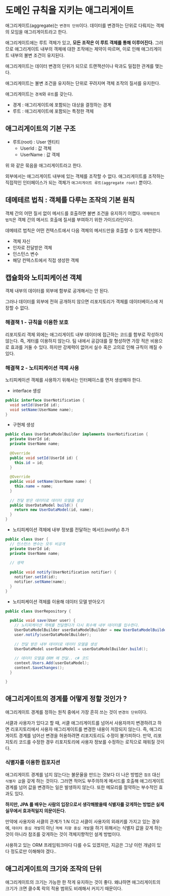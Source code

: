 # 도메인 규칙을 지키는 애그리게이트

애그리게이트(aggregate)는 `변경의 단위`이다. 데이터를 변경하는 단위로 다뤄지는 객체의 모임을 애그리게이트라고 한다.

애그리게이트에는 루트 객체가 있고, __모든 조작은 이 루트 객체를 통해 이루어진다.__ 그러므로 애그리게이트 내부의 객체에 대한 조작에는 제약이 따르며,
이로 인해 애그리게이트 내부의 불변 조건이 유지된다.

애그리게이트는 데이터 변경의 단위가 되므로 트랜잭션이나 락과도 밀접한 관계를 맺는다.

애그리게이트는 불변 조건을 유지하는 단위로 꾸려지며 객체 조작의 질서를 유지한다.

애그리게이트는 `경계`와 `루트`를 갖는다.

- 경계 : 애그리게이트에 포함되는 대상을 결정하는 경계
- 루트 : 애그리게이트에 포함되는 특정한 객체

## 애그리게이트의 기본 구조

- 루트(root) : User 엔티티 
  - UserId : 값 객체
  - UserName : 값 객체

위 와 같은 묶음을 애그리게이트라고 한다.

외부에서는 애그리게이트 내부에 있는 객체를 조작할 수 없다. 애그리게이트를 조작하는 직접적인 인터페이스가 되는 객체가 `애그리게이트 루트(aggregate root)` 뿐이다.

## 데메테르 법칙 : 객체를 다루는 조작의 기본 원칙

객체 간의 어떤 질서 없이 메서드를 호출하면 불변 조건을 유지하기 어렵다. `데메테르의 법칙`은 객체 간의 메서드 호출에 질서를 부여하기 위한 가이드라인이다.

데메테르 법칙은 어떤 컨텍스트에서 다음 객체의 메서드만을 호출할 수 있게 제한한다.

- 객체 자신
- 인자로 전달받은 객체
- 인스턴스 변수
- 해당 컨텍스트에서 직접 생성한 객체

## 캡슐화와 노티피케이션 객체

객체 내부의 데이터를 외부에 함부로 공개해서는 안 된다.

그러나 데이터를 외부에 전혀 공개하지 않으면 리포지토리가 객체를 데이터베이스에 저장할 수 없다.

### 해결책 1 - 규칙을 이용한 보호

리포지토리 객체 외에는 애그리게이트 내부 데이터에 접근하는 코드를 함부로 작성하지 않는다. 즉, 게터를 이용하지 않는다.
팀 내에서 공감대를 잘 형성하면 가장 적은 비용으로 효과를 거둘 수 있다. 하지만 강제력이 없어서 실수 혹은 고의로 인해 규칙이 깨질 수 있다.

### 해결책 2 - 노티피케이션 객체 사용

노티피케이션 객체를 사용하기 위해서는 인터페이스를 먼저 생성해야 한다.

- interface 생성

```java
public interface UserNotification {
  void setId(UserId id);
  void setName(UserName name);
}
```

- 구현체 생성

```java
public class UserDataModelBuilder implements UserNotification {
  private UserId id;
  private UserName name;
  
  @Override
  public void setId(UserId id) {
    this.id = id;
  }
  
  @Override
  public void setName(UserName name) {
    this.name = name;
  }
  
  // 전달 받은 데이터로 데이터 모델을 생성
  public UserDataModel build() {
    return new UserDataModel(id, name);
  }
}
```

- 노티피케이션 객체에 내부 정보를 전달하는 메서드(notify) 추가

```java
public class User {
  // 인스턴스 변수는 모두 비공개
  private UserId id;
  private UserName name;
  
  // 생략
  
  public void notify(UserNotification notifier) {
    notifier.setId(id);
    notifier.setName(name);
  }
}
```

- 노티피케이션 객체를 이용해 데이터 모델 받아오기

```java
public class UserRepository {
  
  public void save(User user) {
    // 노티피케이션 객체를 전달했다가 다시 회수해 내부 데이터를 입수한다.
    UserDataModelBuilder userDataModelBuilder = new UserDataModelBuilder();
    user.notify(userDataModelBuilder);
    
    // 전달 받은 내부 데이터로 데이터 모델을 생성
    UserDataModel userDataModel = userDataModelBuilder.build();
    
    // 데이터 모델을 ORM 에 전달.. c# 코드
    context.Users.Add(userDataModel);
    context.SaveChanges();
  }

}
```

## 애그리게이트의 경계를 어떻게 정할 것인가 ?

애그리게이트 경계를 정하는 원칙 중에서 가장 흔히 쓰는 것이 `변경의 단위`이다.

서클과 사용자가 있다고 할 때, 서클 애그리게이트를 넘어서 사용자까지 변경하려고 하면 리포지토리에서 사용자 애그리게이트를 변경한 내용이 저장되지 않는다. 즉, 애그리게이트 경계를 넘어선
변경을 허용하려면 리포지토리도 수정이 불가피하다. 만약, 리포지토리 코드를 수정한 경우 리포지토리에 사용자 정보를 수정하는 로직으로 채워질 것이다. 

### 식별자를 이용한 컴포지션

애그리게이트 경계를 넘지 않는다는 불문율을 만드는 것보다 더 나은 방법은 `참조` 대신 `식별자 값`을 갖게 하는 것이다. 그러면 적어도 부주의하게 메서드를 호출해 애그리게이트 경계를 넘어 값을 변경하는 일은 발생하지 않는다. 또한 메모리를 절약하는 부수적인 효과도 있다.

__하지만, JPA 를 배우는 사람의 입장으로서 생각해봤을때 식별자를 갖게하는 방법은 실제 실무에서 효과적일지 의문이든다.__

만약에 사용자와 서클의 관계가 1:N 이고 서클이 사용자의 외래키를 가지고 있는 경우에, `데이터 중심 개발`이 아닌 `객체 지향 중심 개발`을 하기 위해서는 식별자 값을 갖게 하는것이 아니라
참조를 갖게하는 것이 객체지향적인 설계 방법이다. 

사용하고 있는 ORM 프레임워크마다 다를 수도 있겠지만, 지금은 그냥 이런 개념이 있다 정도로만 이해해야 겠다..

## 애그리게이트의 크기와 조작의 단위

애그리게이트의 크기는 가능한 한 작게 유지하는 것이 좋다. 왜냐하면 애그리게이트의 크기가 크면 클수록 락의 적용 범위도 비례해서 커지기 때문이다.
